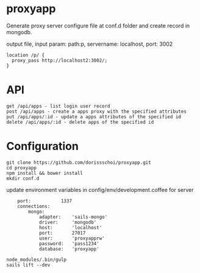 # proxyapp
Generate proxy server configure file at conf.d folder and create record in mongodb.

output file, input param: path:p, servername: localhost, port: 3002
```
location /p/ {
  proxy_pass http://localhost2:3002/;
}
```

# API
```
get /api/apps - list login user record
post /api/apps - create a apps proxy with the specified attributes
put /api/apps/:id - update a apps attributes of the specified id
delete /api/apps/:id - delete apps of the specified id
```
# Configuration

```
git clone https://github.com/dorissschoi/proxyapp.git
cd proxyapp
npm install && bower install
mkdir conf.d
```
update environment variables in config/env/development.coffee for server
```
	port:			1337
	connections:
		mongo:
			adapter:	'sails-mongo'
			driver:		'mongodb'
			host:		'localhost'
			port:		27017
			user:		'proxyapprw'
			password:	'pass1234'
			database:	'proxyapp'
```
```
node_modules/.bin/gulp
sails lift --dev
```


